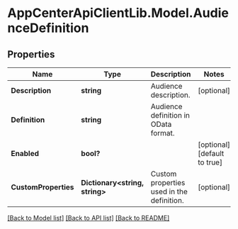 # AppCenterApiClientLib.Model.AudienceDefinition
## Properties

Name | Type | Description | Notes
------------ | ------------- | ------------- | -------------
**Description** | **string** | Audience description. | [optional] 
**Definition** | **string** | Audience definition in OData format. | 
**Enabled** | **bool?** |  | [optional] [default to true]
**CustomProperties** | **Dictionary&lt;string, string&gt;** | Custom properties used in the definition. | [optional] 

[[Back to Model list]](../README.md#documentation-for-models) [[Back to API list]](../README.md#documentation-for-api-endpoints) [[Back to README]](../README.md)

